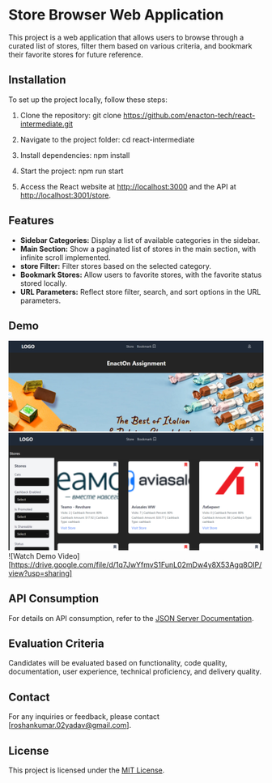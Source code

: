 # Store Browser Web Application

This project is a web application that allows users to browse through a curated list of stores, filter them based on various criteria, and bookmark their favorite stores for future reference.

## Installation

To set up the project locally, follow these steps:

1. Clone the repository: git clone https://github.com/enacton-tech/react-intermediate.git

2. Navigate to the project folder: cd react-intermediate

3. Install dependencies: npm install

4. Start the project: npm run start

5. Access the React website at [http://localhost:3000](http://localhost:3000) and the API at [http://localhost:3001/store](http://localhost:3001/store).

## Features

- **Sidebar Categories:** Display a list of available categories in the sidebar.
- **Main Section:** Show a paginated list of stores in the main section, with infinite scroll implemented.
- **store Filter:** Filter stores based on the selected category.
- **Bookmark Stores:** Allow users to favorite stores, with the favorite status stored locally.
- **URL Parameters:** Reflect store filter, search, and sort options in the URL parameters.

## Demo

![Screenshot](/src/assets/demo.png)
![Screenshot](/src/assets/demo2.png)
![Watch Demo Video][https://drive.google.com/file/d/1q7JwYfmvS1FunL02mDw4y8X53Agq8OIP/view?usp=sharing]

## API Consumption

For details on API consumption, refer to the [JSON Server Documentation](https://github.com/typicode/json-server).

## Evaluation Criteria

Candidates will be evaluated based on functionality, code quality, documentation, user experience, technical proficiency, and delivery quality.

## Contact

For any inquiries or feedback, please contact [roshankumar.02yadav@gmail.com].

## License

This project is licensed under the [MIT License](https://opensource.org/licenses/MIT).
